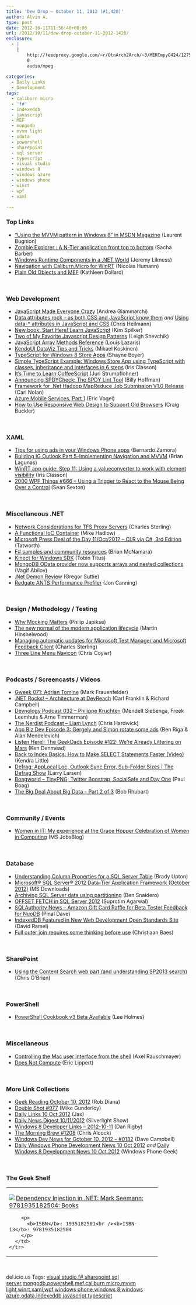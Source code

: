 ```yaml
---
title: 'Dew Drop – October 11, 2012 (#1,420)'
author: Alvin A.
type: post
date: 2012-10-11T11:56:40+00:00
url: /2012/10/11/dew-drop-october-11-2012-1420/
enclosure:
  - |
    |
        http://feedproxy.google.com/~r/OtnArch2Arch/~3/MEKCmpyO424/12753141_big-data-pt2_101012.mp3
        0
        audio/mpeg
        
categories:
  - Daily Links
  - Development
tags:
  - caliburn micro
  - 'f#'
  - indexeddb
  - javascript
  - MEF
  - mongodb
  - mvvm light
  - odata
  - powershell
  - sharepoint
  - sql server
  - typescript
  - visual studio
  - windows 8
  - windows azure
  - windows phone
  - winrt
  - wpf
  - xaml

---
```

### <a name="top"></a>Top Links

  * <a href="http://feedproxy.google.com/~r/galasoft/~3/27mkVYZ3x6U/ldquousing-the-mvvm-pattern-in-windows-8rdquo-in-msdn-magazine.aspx" target="_blank">“Using the MVVM pattern in Windows 8” in MSDN Magazine</a> (Laurent Bugnion)
  * <a href="http://www.codeproject.com/Articles/474212/Zombie-Explorer-A-N-Tier-application-front-top-to" target="_blank">Zombie Explorer : A N-Tier application front top to bottom</a> (Sacha Barber)
  * <a href="http://feedproxy.google.com/~r/CSharperImage/~3/R1IE_WFpjkI/windows-runtime-components-in-net-world.html" target="_blank">Windows Runtime Components in a .NET World</a> (Jeremy Likness)
  * <a href="http://blog.humann.info/post/2012/10/11/Navigation-with-CaliburnMicro-for-WinRT.aspx" target="_blank">Navigation with Caliburn.Micro for WinRT</a> (Nicolas Humann)
  * <a href="http://msmvps.com/blogs/kathleen/archive/2012/10/11/plain-old-objects-and-mef.aspx" target="_blank">Plain Old Objects and MEF</a> (Kathleen Dollard)

&#160;

### <a name="web"></a>Web Development

  * <a href="http://feedproxy.google.com/~r/WebReflection/~3/gtUBucM8TLw/javascript-made-everyone-crazy.html" target="_blank">JavaScript Made Everyone Crazy</a> (Andrea Giammarchi)
  * <a href="http://christianheilmann.com/2012/10/10/data-attributes-rock-as-both-css-and-javascript-know-them/" target="_blank">Data attributes rock – as both CSS and JavaScript know them</a> _and_ <a href="https://hacks.mozilla.org/2012/10/using-data-attributes-in-javascript-and-css/" target="_blank">Using data-* attributes in JavaScript and CSS</a> (Chris Heilmann)
  * <a href="http://blogs.msdn.com/b/microsoft_press/archive/2012/10/10/new-book-start-here-learn-javascript.aspx" target="_blank">New book: Start Here! Learn JavaScript</a> (Kim Spilker)
  * <a href="http://feeds.dzone.com/~r/zones/css/~3/FRlyLoeD65g/two-my-favorite-javascript" target="_blank">Two of My Favorite Javascript Design Patterns</a> (Leigh Shevchik)
  * <a href="http://www.impressivewebs.com/javascript-array-methods-reference/" target="_blank">JavaScript Array Methods Reference</a> (Louis Lazaris)
  * <a href="http://css.dzone.com/articles/kendoui-dataviz-tips-and" target="_blank">KendoUI DataViz Tips and Tricks</a> (Mikael Koskinen)
  * <a href="http://feeds.dzone.com/~r/zones/css/~3/yxRbYU4rITs/typescript-windows-8-store" target="_blank">TypeScript for Windows 8 Store Apps</a> (Shayne Boyer)
  * <a href="http://www.irisclasson.com/2012/10/10/simple-typescript-example-windows-store-app-using-typescript-with-classes-inheritance-and-interfaces-in-6-steps/" target="_blank">Simple TypeScript Example: Windows Store App using TypeScript with classes, inheritance and interfaces in 6 steps</a> (Iris Classon)
  * <a href="http://feeds.dzone.com/~r/zones/css/~3/L9D9IvoPbUE/its-time-learn-coffeescript" target="_blank">It&#8217;s Time to Learn CoffeeScript</a> (Juri Strumpflohner)
  * <a href="http://zoompf.com/2012/10/announcing-spdycheck" target="_blank">Announcing SPDYCheck: The SPDY Lint Tool</a> (Billy Hoffman)
  * <a href="http://blogs.msdn.com/b/carlnol/archive/2012/10/10/framework-for-net-hadoop-mapreduce-job-submission-v1-0-release.aspx" target="_blank">Framework for .Net Hadoop MapReduce Job Submission V1.0 Release</a> (Carl Nolan)
  * <a href="http://visualstudiomagazine.com/articles/2012/10/10/azure-mobile-services.aspx" target="_blank">Azure Mobile Services, Part 1</a> (Eric Vogel)
  * <a href="http://feedproxy.google.com/~r/SitepointFeed/~3/G3Y7AhQCAmI/" target="_blank">How to Use Responsive Web Design to Support Old Browsers</a> (Craig Buckler)

&#160;

### <a name="silverlight"></a>XAML

  * <a href="http://windowsteamblog.com/windows_phone/b/wpdev/archive/2012/10/10/tips-for-using-ads-in-your-windows-phone-apps.aspx" target="_blank">Tips for using ads in your Windows Phone apps</a> (Bernardo Zamora)
  * <a href="http://www.infragistics.com/community/blogs/blagunas/archive/2012/10/10/building-ig-outlook-part-5-implementing-navigation-and-mvvm.aspx" target="_blank">Building IG Outlook Part 5–Implementing Navigation and MVVM</a> (Brian Lagunas)
  * <a href="http://www.irisclasson.com/2012/10/10/winrt-app-guide-step-11-using-a-valueconverter-to-work-with-element-visibility/" target="_blank">WinRT app guide: Step 11: Using a valueconverter to work with element visibility</a> (Iris Classon)
  * <a href="http://wpf.2000things.com/2012/10/11/666-using-a-trigger-to-react-to-the-mouse-being-over-a-control" target="_blank">2000 WPF Things #666 – Using a Trigger to React to the Mouse Being Over a Control</a> (Sean Sexton)

&#160;

### <a name="dotnet"></a>Miscellaneous .NET

  * <a href="http://blogs.msdn.com/b/visualstudioalm/archive/2012/10/10/network-considerations-for-tfs-proxy-servers.aspx" target="_blank">Network Considerations for TFS Proxy Servers</a> (Charles Sterling)
  * <a href="http://feedproxy.google.com/~r/CodeRant/~3/1Oa5boozpB0/a-functional-ioc-container.html" target="_blank">A Functional IoC Container</a> (Mike Hadlow)
  * <a href="http://geekswithblogs.net/TATWORTH/archive/2012/10/11/microsoft-press-deal-of-the-day-11oct2012---clr-via.aspx" target="_blank">Microsoft Press Deal of the Day 11/Oct/2012 &#8211; CLR via C#, 3rd Edition</a> (Tatworth)
  * <a href="http://blogs.msdn.com/b/fsharpteam/archive/2012/10/10/f-samples-and-community-resources.aspx" target="_blank">F# samples and community resources</a> (Brian McNamara)
  * <a href="http://feedproxy.google.com/~r/TobinT/~3/Fwi-WT0dk3s/" target="_blank">Kinect for Windows SDK</a> (Tobin Titus)
  * <a href="http://bloggingabout.net/blogs/vagif/archive/2012/10/11/mongodb-odata-provider-now-supports-arrays-and-nested-collections.aspx" target="_blank">MongoDB OData provider now supports arrays and nested collections</a> (Vagif Abilov)
  * <a href="http://gregorsuttie.com/2012/10/10/net-demon-review/" target="_blank">.Net Demon Review</a> (Gregor Suttie)
  * <a href="http://feedproxy.google.com/~r/geekswithblogs/~3/UzC3EMx9Wzo/redgate-ants-performance-profiler.aspx" target="_blank">Redgate ANTS Performance Profiler</a> (Jon Canning)

&#160;

### <a name="design"></a>Design / Methodology / Testing

  * <a href="http://feedproxy.google.com/~r/Telerik/~3/PqH4-w5dK2c/why-mocking-matters.aspx" target="_blank">Why Mocking Matters</a> (Philip Japikse)
  * <a href="http://feeds.feedblitz.com/~/34602196/0/visualstudioalm~The-new-normal-of-the-modern-application-lifecycle/" target="_blank">The new normal of the modern application lifecycle</a> (Martin Hinshelwood)
  * <a href="http://blogs.msdn.com/b/visualstudioalm/archive/2012/10/10/managing-automatic-updates-for-microsoft-test-manager-and-microsoft-feedback-client.aspx" target="_blank">Managing automatic updates for Microsoft Test Manager and Microsoft Feedback Client</a> (Charles Sterling)
  * <a href="http://css-tricks.com/three-line-menu-navicon/" target="_blank">Three Line Menu Navicon</a> (Chris Coyier)

&#160;

### <a name="podcasts"></a>Podcasts / Screencasts / Videos

  * <a href="http://gweek.libsyn.com/gweek-071-adrian-tomine" target="_blank">Gweek 071: Adrian Tomine</a> (Mark Frauenfelder)
  * <a href="http://www.dotnetrocks.com/default.aspx?ShowNum=810" target="_blank">.NET Rocks! &#8211; Architecture at DevReach</a> (Carl Franklin & Richard Campbell)
  * <a href="http://devnology.nl/nl/podcast/10-content/224-devnology-podcast-032-philippe-kruchten" target="_blank">Devnology Podcast 032 &#8211; Philippe Kruchten</a> (Mendelt Siebenga, Freek Leemhuis & Arne Timmerman)
  * <a href="http://nerdist.libsyn.com/liam-lynch" target="_blank">The Nerdist Podcast &#8211; Liam Lynch</a> (Chris Hardwick)
  * <a href="http://feedproxy.google.com/~r/appbizdev/~3/0LzC9kN1g_U/episode-3-gergely-and-simon-rotate-some.html" target="_blank">App Biz Dev Episode 3: Gergely and Simon rotate some ads</a> (Ben Riga & Alan Mendelevich)
  * <a href="http://www.wired.com/geekdad/2012/10/the-geekdads-episode-122/" target="_blank">Listen Here!: The GeekDads Episode #122: We’re Already Littering on Mars</a> (Ken Denmead)
  * <a href="http://feedproxy.google.com/~r/BrentOzar-SqlServerDba/~3/VmAb7lT1j1Y/" target="_blank">Back to Index Basics: How to Make SELECT Statements Faster (Video)</a> (Kendra Little)
  * <a href="http://channel9.msdn.com/Shows/The-Defrag-Show/Defrag-AppLocal-Loc-Outlook-Sync-Error-Sub-Folder-Sizes" target="_blank">Defrag: AppLocal Loc, Outlook Sync Error, Sub-Folder Sizes | The Defrag Show</a> (Larry Larsen)
  * <a href="http://boagworld.com/season/4/episode/s04e04/" target="_blank">Boagworld &#8211; TinyPNG, Twitter Boostrap, SocialSafe and Day One</a> (Paul Boag)
  * <a href="http://feedproxy.google.com/~r/OtnArch2Arch/~3/MEKCmpyO424/12753141_big-data-pt2_101012.mp3" target="_blank">The Big Deal About Big Data &#8211; Part 2 of 3</a> (Bob Rhubart)

&#160;

### <a name="events"></a>Community / Events

  * <a href="http://feeds.microsoftjobsblog.com/~r/MicrosoftJobsBlog/~3/FUrYpwBCRVs/my-experience-at-grace-hopper" target="_blank">Women in IT: My experience at the Grace Hopper Celebration of Women in Computing</a> (MS JobsBlog)

&#160;

### <a name="sql"></a>Database

  * <a href="http://feedproxy.google.com/~r/MSSQLTips-LatestSqlServerTips/~3/OZMVIy5-mQI/tip.asp" target="_blank">Understanding Column Properties for a SQL Server Table</a> (Brady Upton)
  * <a href="http://www.microsoft.com/en-us/download/details.aspx?id=34964&WT.mc_id=rss_alldownloads_all" target="_blank">Microsoft® SQL Server® 2012 Data-Tier Application Framework (October 2012)</a> (MS Downloads)
  * <a href="http://feedproxy.google.com/~r/MSSQLTips-LatestSqlServerTips/~3/_DevorY3cgg/tip.asp" target="_blank">Archiving SQL Server data using partitioning</a> (Ben Snaidero)
  * <a href="http://feedproxy.google.com/~r/sqlservercurry/blog/~3/tA4s2cFBOMs/offset-fetch-in-sql-server-2012.html" target="_blank">OFFSET FETCH in SQL Server 2012</a> (Suprotim Agarwal)
  * <a href="http://blog.sqlauthority.com/2012/10/11/sqlauthority-news-amazon-gift-card-raffle-for-beta-tester-feedback-for-nuodb/" target="_blank">SQLAuthority News – Amazon Gift Card Raffle for Beta Tester Feedback for NuoDB</a> (Pinal Dave)
  * <a href="http://visualstudiomagazine.com/blogs/data-driver/2012/10/indexeddb-featured.aspx" target="_blank">IndexedDB Featured in New Web Development Open Standards Site</a> (David Ramel)
  * <a href="http://blogs.lessthandot.com/index.php/DataMgmt/DBProgramming/MSSQLServer/full-outer-join-requires-some" target="_blank">Full outer join requires some thinking before use</a> (Christiaan Baes)

&#160;

### <a name="sp"></a>SharePoint

  * <a href="http://feedproxy.google.com/~r/ChrisObrien/~3/95-WLO6BdlQ/using-content-search-web-part-and.html" target="_blank">Using the Content Search web part (and understanding SP2013 search)</a> (Chris O&#8217;Brien)

&#160;

### <a name="ps"></a>PowerShell

  * <a href="http://www.leeholmes.com/blog/2012/10/10/powershell-cookbook-v3-beta-available/?utm_source=rss&utm_medium=rss&utm_campaign=powershell-cookbook-v3-beta-available" target="_blank">PowerShell Cookbook v3 Beta Available</a> (Lee Holmes)

&#160;

### <a name="misc"></a>Miscellaneous

  * <a href="http://feedproxy.google.com/~r/2ality/~3/ONFT8QQEjHI/mac-gui-from-shell.html" target="_blank">Controlling the Mac user interface from the shell</a> (Axel Rauschmayer)
  * <a href="http://blogs.msdn.com/b/ericlippert/archive/2012/10/10/does-not-compute.aspx" target="_blank">Does Not Compute</a> (Eric Lippert)

&#160;

### <a name="links"></a>More Link Collections

  * <a href="http://feedproxy.google.com/~r/RegularGeek/~3/NVHlET08_gg/" target="_blank">Geek Reading October 10, 2012</a> (Rob Diana)
  * <a href="http://afreshcup.com/home/2012/10/11/double-shot-977.html" target="_blank">Double Shot #977</a> (Mike Gunderloy)
  * <a href="http://feedproxy.google.com/~r/parsimonyjax/~3/EQrx50_XcE0/daily-links-10-oct-2012.html" target="_blank">Daily Links 10 Oct 2012</a> (Jax)
  * <a href="http://feedproxy.google.com/~r/silverlightshow/~3/T2J-2_ljorg/Daily-News-Digest-10-11-2012.aspx" target="_blank">Daily News Digest 10/11/2012</a> (Silverlight Show)
  * <a href="http://danrigby.com/2012/10/10/windows-8-developer-links-2012-10-11/" target="_blank">Windows 8 Developer Links – 2012-10-11</a> (Dan Rigby)
  * <a href="http://feedproxy.google.com/~r/ReflectivePerspective/~3/gRKSd4BwKy4/" target="_blank">The Morning Brew #1208</a> (Chris Alcock)
  * <a href="http://www.windowsdevnews.com/Blogs.aspx?ID=199" target="_blank">Windows Dev News for October 10, 2012 &#8211; #0132</a> (Dave Campbell)
  * <a href="http://feedproxy.google.com/~r/Windowsphonegeek/~3/LDe-MqUgUZM/Daily-Windows-Phone-Development-News-10-Oct-2012" target="_blank">Daily Windows Phone Development News 10 Oct 2012</a> _and_ <a href="http://www.windowsphonegeek.com/windows-8-news/Daily-Windows-8-Development-News-10-Oct-2012" target="_blank">Daily Windows 8 Development News 10 Oct 2012</a> (Windows Phone Geek)

&#160;

### <a name="shelf"></a>The Geek Shelf

<div style="padding-bottom: 0px; margin: 0px; padding-left: 0px; padding-right: 0px; display: inline; float: none; padding-top: 0px" id="scid:7dc1bd33-94bd-46fd-a20b-0131235bcd47:4895c319-39bf-4e18-8e16-130180b4f4e9" class="wlWriterEditableSmartContent">
  <table cellspacing="0" cellpadding="2" width="400" border="0" unselectable="on">
    <tr>
      <td valign="top" width="400">
        <p>
          <a title="Dependency Injection in .NET: Mark Seemann: 9781935182504: Books" href="http://www.amazon.com/exec/obidos/ASIN/1935182501/alvinashcraft-20"><img data-recalc-dims="1" decoding="async" src="https://i0.wp.com/images.amazon.com/images/P/1935182501.01.MZZZZZZZ.jpg?w=660" border="0" align="left" style="float:left" />Dependency Injection in .NET: Mark Seemann: 9781935182504: Books</a>
        </p>
        
        <p>
          <b>ISBN</b>: 1935182501<br /><b>ISBN-13</b>: 9781935182504
        </p>
      </td>
    </tr>
  </table>
</div>

&#160;

<div style="padding-bottom: 0px; margin: 0px; padding-left: 0px; padding-right: 0px; display: inline; float: none; padding-top: 0px" id="scid:0767317B-992E-4b12-91E0-4F059A8CECA8:15994740-f276-4196-8968-e9f7318ada03" class="wlWriterEditableSmartContent">
  del.icio.us Tags: <a href="http://del.icio.us/popular/visual+studio" rel="tag">visual studio</a>,<a href="http://del.icio.us/popular/f%23" rel="tag">f#</a>,<a href="http://del.icio.us/popular/sharepoint" rel="tag">sharepoint</a>,<a href="http://del.icio.us/popular/sql+server" rel="tag">sql server</a>,<a href="http://del.icio.us/popular/mongodb" rel="tag">mongodb</a>,<a href="http://del.icio.us/popular/powershell" rel="tag">powershell</a>,<a href="http://del.icio.us/popular/mef" rel="tag">mef</a>,<a href="http://del.icio.us/popular/caliburn+micro" rel="tag">caliburn micro</a>,<a href="http://del.icio.us/popular/mvvm+light" rel="tag">mvvm light</a>,<a href="http://del.icio.us/popular/winrt" rel="tag">winrt</a>,<a href="http://del.icio.us/popular/xaml" rel="tag">xaml</a>,<a href="http://del.icio.us/popular/wpf" rel="tag">wpf</a>,<a href="http://del.icio.us/popular/windows+phone" rel="tag">windows phone</a>,<a href="http://del.icio.us/popular/windows+8" rel="tag">windows 8</a>,<a href="http://del.icio.us/popular/windows+azure" rel="tag">windows azure</a>,<a href="http://del.icio.us/popular/odata" rel="tag">odata</a>,<a href="http://del.icio.us/popular/indexeddb" rel="tag">indexeddb</a>,<a href="http://del.icio.us/popular/javascript" rel="tag">javascript</a>,<a href="http://del.icio.us/popular/typescript" rel="tag">typescript</a>
</div>